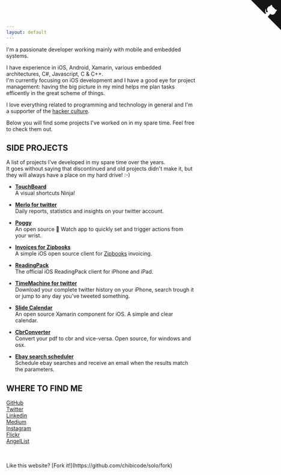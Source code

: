```yaml
---
layout: default
---
```


I'm a passionate developer working mainly with mobile and embedded systems.  
 
I have experience in iOS, Android, Xamarin, various embedded architectures, C#, Javascript, C & C++.  
I'm currently focusing on iOS development and I have a good eye for project management: having the big picture in my mind helps me plan tasks efficently in the great scheme of things.  

I love everything related to programming and technology in general and I'm a supporter of the [hacker culture](https://en.wikipedia.org/wiki/Hacker_culture). 

Below you will find some projects I've worked on in my spare time. Feel free to check them out.    
     
## SIDE PROJECTS 
A list of projects I've developed in my spare time over the years.  
It goes without saying that discontinued and old projects didn't make it, but they will always have a place on my hard drive! :-)

* **[TouchBoard](http://www.timelabs.io/touchboard)**  
A visual shortcuts Ninja!  

* **[Merlo for twitter](http://www.timelabs.io/merlo)**  
Daily reports, statistics and insights on your twitter account.   

* **[Poggy](https://github.com/timefrancesco/poggy)**  
An open source  Watch app to quickly set and trigger actions from your wrist.  

* **[Invoices for Zipbooks](https://github.com/timefrancesco/zipbooks-invoices-swift)**  
A simple iOS open source client for [Zipbooks](http://www.zipbooks.com) invoicing.  

* **[ReadingPack](http://www.readingpack.com/ios)**  
The official iOS ReadingPack client for iPhone and iPad.  

* **[TimeMachine for twitter](https://itunes.apple.com/us/app/tweet-time-machine-2/id832124891?ls=1&mt=8&at=1001lpzu)**  
Download your complete twitter history on your iPhone, search trough it or jump to any day you've tweeted something.  

* **[Slide Calendar](https://github.com/timefrancesco/slide-calendar)**  
An open source Xamarin component for iOS. A simple and clear calendar.  

* **[CbrConverter](https://github.com/timefrancesco/cbr-converter)**  
Convert your pdf to cbr and vice-versa. Open source, for windows and osx.  

* **[Ebay search scheduler](http://www.frapps.net/ebay-search-scheduler/)**  
Schedule ebay searches and receive an email when the results match the parameters.  

## WHERE TO FIND ME
[GitHub](https://github.com/timefrancesco)  
[Twitter](http://www.twitter.com/timefrancesco)  
[Linkedin](https://www.linkedin.com/in/francescopretelli)  
[Medium](https://medium.com/@timefrancesco)  
[Instagram](https://www.instagram.com/francesco.pretelli/)  
[Flickr](https://www.flickr.com/photos/francesco-pretelli/)  
[AngelList](https://angel.co/timefrancesco)  

<br>
<br>
Like this website? [Fork it!](https://github.com/chibicode/solo/fork)

<a href="https://github.com/xeo-it" class="github-corner"><svg width="80" height="80" viewBox="0 0 250 250" style="fill:#151513; color:#fff; position: absolute; top: 0; border: 0; right: 0;"><path d="M0,0 L115,115 L130,115 L142,142 L250,250 L250,0 Z"></path><path d="M128.3,109.0 C113.8,99.7 119.0,89.6 119.0,89.6 C122.0,82.7 120.5,78.6 120.5,78.6 C119.2,72.0 123.4,76.3 123.4,76.3 C127.3,80.9 125.5,87.3 125.5,87.3 C122.9,97.6 130.6,101.9 134.4,103.2" fill="currentColor" style="transform-origin: 130px 106px;" class="octo-arm"></path><path d="M115.0,115.0 C114.9,115.1 118.7,116.5 119.8,115.4 L133.7,101.6 C136.9,99.2 139.9,98.4 142.2,98.6 C133.8,88.0 127.5,74.4 143.8,58.0 C148.5,53.4 154.0,51.2 159.7,51.0 C160.3,49.4 163.2,43.6 171.4,40.1 C171.4,40.1 176.1,42.5 178.8,56.2 C183.1,58.6 187.2,61.8 190.9,65.4 C194.5,69.0 197.7,73.2 200.1,77.6 C213.8,80.2 216.3,84.9 216.3,84.9 C212.7,93.1 206.9,96.0 205.4,96.6 C205.1,102.4 203.0,107.8 198.3,112.5 C181.9,128.9 168.3,122.5 157.7,114.1 C157.9,116.9 156.7,120.9 152.7,124.9 L141.0,136.5 C139.8,137.7 141.6,141.9 141.8,141.8 Z" fill="currentColor" class="octo-body"></path></svg></a><style>.github-corner:hover .octo-arm{animation:octocat-wave 560ms ease-in-out}@keyframes octocat-wave{0%,100%{transform:rotate(0)}20%,60%{transform:rotate(-25deg)}40%,80%{transform:rotate(10deg)}}@media (max-width:500px){.github-corner:hover .octo-arm{animation:none}.github-corner .octo-arm{animation:octocat-wave 560ms ease-in-out}}</style>
